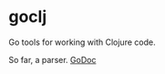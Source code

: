 # goclj

Go tools for working with Clojure code.

So far, a parser. [GoDoc](http://godoc.org/github.com/cespare/goclj/parse)
